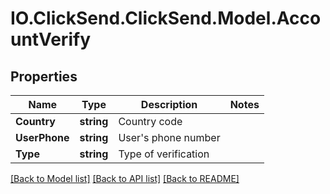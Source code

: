 # IO.ClickSend.ClickSend.Model.AccountVerify
## Properties

Name | Type | Description | Notes
------------ | ------------- | ------------- | -------------
**Country** | **string** | Country code | 
**UserPhone** | **string** | User&#39;s phone number | 
**Type** | **string** | Type of verification | 

[[Back to Model list]](../README.md#documentation-for-models) [[Back to API list]](../README.md#documentation-for-api-endpoints) [[Back to README]](../README.md)

